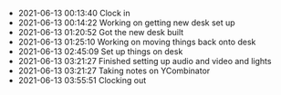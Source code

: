 - 2021-06-13 00:13:40 Clock in
- 2021-06-13 00:14:22 Working on getting new desk set up
- 2021-06-13 01:20:52 Got the new desk built
- 2021-06-13 01:25:10 Working on moving things back onto desk
- 2021-06-13 02:45:09 Set up things on desk
- 2021-06-13 03:21:27 Finished setting up audio and video and lights
- 2021-06-13 03:21:27 Taking notes on YCombinator
- 2021-06-13 03:55:51 Clocking out